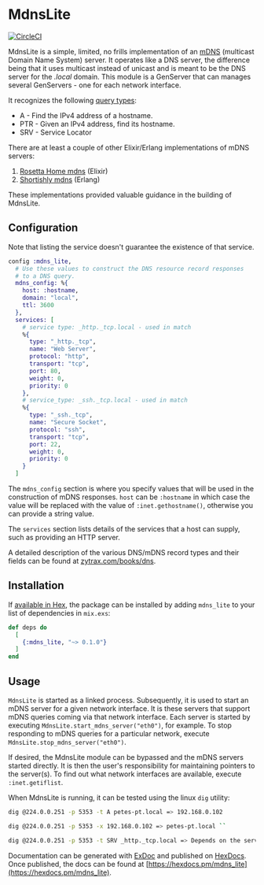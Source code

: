 # MdnsLite

[![CircleCI](https://circleci.com/gh/pcmarks/mdns_lite.svg?style=svg)](https://circleci.com/gh/pcmarks/mdns_lite)

MdnsLite is a simple, limited, no frills implementation of an
[mDNS](https://en.wikipedia.org/wiki/Multicast_DNS) (multicast Domain Name System)
server. It operates like a DNS server, the difference being that it uses multicast
instead of unicast and is meant to be the DNS server for the _.local_ domain.
This module is a GenServer that can  manages several GenServers - one for each
network interface.

It recognizes the following [query types](https://en.wikipedia.org/wiki/List_of_DNS_record_types):

* A - Find the IPv4 address of a hostname.
* PTR - Given an IPv4 address, find its hostname.
* SRV - Service Locator

There are at least a couple of other Elixir/Erlang implementations of mDNS servers:

1. [Rosetta Home mdns](https://github.com/rosetta-home/mdns) (Elixir)
2. [Shortishly mdns](https://github.com/shortishly/mdns) (Erlang)

These implementations provided valuable guidance in the building of MdnsLite.

## Configuration

Note that listing the service doesn't guarantee the existence of that service.

```elixir
config :mdns_lite,
  # Use these values to construct the DNS resource record responses
  # to a DNS query.
  mdns_config: %{
    host: :hostname,
    domain: "local",
    ttl: 3600
  },
  services: [
    # service type: _http._tcp.local - used in match
    %{
      type: "_http._tcp",
      name: "Web Server",
      protocol: "http",
      transport: "tcp",
      port: 80,
      weight: 0,
      priority: 0
    },
    # service_type: _ssh._tcp.local - used in match
    %{
      type: "_ssh._tcp",
      name: "Secure Socket",
      protocol: "ssh",
      transport: "tcp",
      port: 22,
      weight: 0,
      priority: 0
    }
  ]
```

The `mdns_config` section is where you specify values that will be used in the
construction of mDNS responses. `host` can be `:hostname` in which case the value will be
replaced with the value of `:inet.gethostname()`, otherwise you can provide a
string value.

The `services` section lists details of the services that a host can supply,
such as providing an HTTP server.

A detailed
description of the various DNS/mDNS record types and their fields can be found
at [zytrax.com/books/dns](http://www.zytrax.com/books/dns).

## Installation

If [available in Hex](https://hex.pm/docs/publish), the package can be installed
by adding `mdns_lite` to your list of dependencies in `mix.exs`:

```elixir
def deps do
  [
    {:mdns_lite, "~> 0.1.0"}
  ]
end
```

## Usage

`MdnsLite` is started as a linked process. Subsequently, it is used to start an mDNS
server for a given network interface. It is these servers that support mDNS queries coming via
that network interface. Each server is started by
executing `MdnsLite.start_mdns_server("eth0")`, for example. To stop responding to
mDNS queries for a particular network, execute `MdnsLite.stop_mdns_server("eth0")`.

If desired, the MdnsLite module can be bypassed and the mDNS servers started
directly. It is then the user's responsibility for maintaining pointers to
the server(s). To find out what network interfaces are available, execute `:inet.getiflist`.

When MdnsLite is running, it can be tested using the linux `dig` utility:

```sh
dig @224.0.0.251 -p 5353 -t A petes-pt.local => 192.168.0.102

dig @224.0.0.251 -p 5353 -x 192.168.0.102 => petes-pt.local ``

dig @224.0.0.251 -p 5353 -t SRV _http._tcp.local => Depends on the service(s) available
```

Documentation can be generated with [ExDoc](https://github.com/elixir-lang/ex_doc)
and published on [HexDocs](https://hexdocs.pm). Once published, the docs can
be found at [https://hexdocs.pm/mdns_lite](https://hexdocs.pm/mdns_lite).
